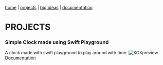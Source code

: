 [home](https://sanduran.github.io) | [projects](https://sanduran.github.io/projects) | [big ideas](https://sanduran.github.io/big_ideas) | [documentation](https://sanduran.github.io/documentation)

# PROJECTS
### Simple Clock made using Swift Playground
A clock made with swift playground to play around with time.
![XOXpreview](https://sanduran.github.io/assets/swiftClock/swiftClockPreview.gif)
[Documentation](https://sanduran.github.io/documentation/swiftClock.md)
